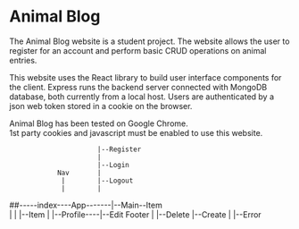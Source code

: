 # Animal Blog

The Animal Blog website is a student project.  The website allows the user to register for an account and perform basic CRUD operations on animal entries.

This website uses the React library to build user interface components for the client.  Express runs the backend server connected with MongoDB database, both currently from a local host.  Users are authenticated by a json web token stored in a cookie on the browser.

Animal Blog has been tested on Google Chrome.  
1st party cookies and javascript must be enabled to use this website.


                          |--Register
                          |
                          |--Login
                Nav       |
                 |        |--Logout
                 |        |             
##-----index----App-------|--Main--Item                            
                 |        |             |--Item
                 |        |--Profile----|--Edit 
               Footer     |             |--Delete
                          |--Create
                          |
                          |--Error